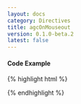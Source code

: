 ```yaml
---
layout: docs
category: Directives
title: agcOnMouseout
version: 0.1.0-beta.2
latest: false
---
```


#### Code Example
{% highlight html %}
<div google-chart chart="chartObject" agc-on-mouseout="mouseoutHandler(row,column)"></div>
{% endhighlight %}